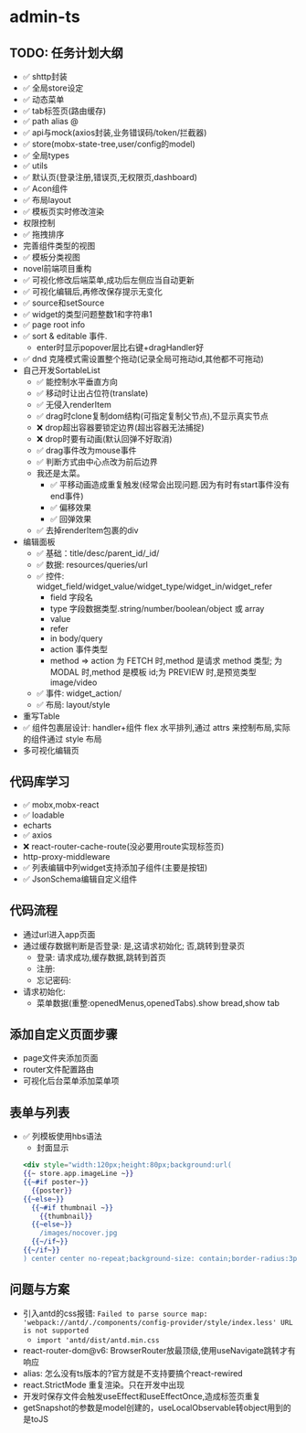 # admin-ts

## TODO: 任务计划大纲

- ✅ shttp封装
- ✅ 全局store设定
- ✅ 动态菜单
- ✅ tab标签页(路由缓存)
- ✅ path alias @
- ✅ api与mock(axios封装,业务错误码/token/拦截器)
- ✅ store(mobx-state-tree,user/config的model)
- ✅ 全局types
- ✅ utils
- ✅ 默认页(登录注册,错误页,无权限页,dashboard)
- ✅ Acon组件
- ✅ 布局layout
- ✅ 模板页实时修改渲染
- 权限控制
- ✅ 拖拽排序
- 完善组件类型的视图
- ✅ 模板分类视图
- novel前端项目重构
- ✅ 可视化修改后端菜单,成功后左侧应当自动更新
- ✅ 可视化编辑后,再修改保存提示无变化
- ✅ source和setSource
- ✅ widget的类型问题整数1和字符串1
- ✅ page root info
- ✅ sort & editable 事件.
  - enter时显示popover层比右键+dragHandler好
- ✅ dnd 克隆模式需设置整个拖动(记录全局可拖动id,其他都不可拖动)
- 自己开发SortableList
  - ✅ 能控制水平垂直方向
  - ✅ 移动时让出占位符(translate)
  - ✅ 无侵入renderItem
  - ✅ drag时clone复制dom结构(可指定复制父节点),不显示真实节点
  - ❌ drop超出容器要锁定边界(超出容器无法捕捉)
  - ❌ drop时要有动画(默认回弹不好取消)
  - ✅ drag事件改为mouse事件
  - ✅ 判断方式由中心点改为前后边界
  - 我还是太菜。
    - ✅ 平移动画造成重复触发(经常会出现问题.因为有时有start事件没有end事件)
    - ✅ 偏移效果
    - ✅ 回弹效果
  - ✅ 去掉renderItem包裹的div
- 编辑面板
  - ✅ 基础：title/desc/parent_id/_id/
  - ✅ 数据: resources/queries/url
  - ✅ 控件: widget_field/widget_value/widget_type/widget_in/widget_refer
    - field 字段名
    - type 字段数据类型.string/number/boolean/object 或 array
    - value
    - refer
    - in body/query
    - action 事件类型
    - method => action 为 FETCH 时,method 是请求 method 类型; 为 MODAL 时,method 是模板 id;为 PREVIEW 时,是预览类型 image/video
  - ✅ 事件: widget_action/
  - ✅ 布局: layout/style
- 重写Table
- ✅ 组件包裹层设计: handler+组件 flex 水平排列,通过 attrs 来控制布局,实际的组件通过 style 布局
- 多可视化编辑页

## 代码库学习

- ✅ mobx,mobx-react
- ✅ loadable
- echarts
- ✅ axios
- ❌ react-router-cache-route(没必要用route实现标签页)
- http-proxy-middleware
- ✅ 列表编辑中列widget支持添加子组件(主要是按钮)
- ✅ JsonSchema编辑自定义组件

## 代码流程

- 通过url进入app页面
- 通过缓存数据判断是否登录: 是,这请求初始化; 否,跳转到登录页
  - 登录: 请求成功,缓存数据,跳转到首页
  - 注册:
  - 忘记密码:
- 请求初始化:
  - 菜单数据(重整:openedMenus,openedTabs).show bread,show tab

## 添加自定义页面步骤

- page文件夹添加页面
- router文件配置路由
- 可视化后台菜单添加菜单项

## 表单与列表

- ✅ 列模板使用hbs语法
  - 封面显示
  ```handlebars
  <div style="width:120px;height:80px;background:url(
  {{~ store.app.imageLine ~}}
  {{~#if poster~}}
    {{poster}}
  {{~else~}}
    {{~#if thumbnail ~}}
      {{thumbnail}}
    {{~else~}}
      /images/nocover.jpg
    {{~/if~}}
  {{~/if~}}
  ) center center no-repeat;background-size: contain;border-radius:3px;"></div>
  ```

## 问题与方案

- 引入antd的css报错: `Failed to parse source map: 'webpack://antd/./components/config-provider/style/index.less' URL is not supported`
  - `import 'antd/dist/antd.min.css`
- react-router-dom@v6: BrowserRouter放最顶级,使用useNavigate跳转才有响应
- alias: 怎么没有ts版本的?官方就是不支持要搞个react-rewired
- react.StrictMode 重复渲染。只在开发中出现
- 开发时保存文件会触发useEffect和useEffectOnce,造成标签页重复
- getSnapshot的参数是model创建的，useLocalObservable转object用到的是toJS

